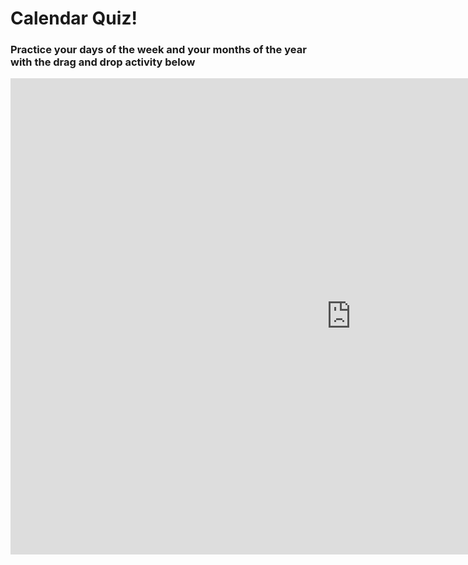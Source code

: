 <h1>Calendar Quiz!</h1>
<h3>Practice your days of the week and your months of the year with the drag and drop activity below</h3>
<iframe src="https://h5p.org/h5p/embed/689511" width="1090" height="762" frameborder="0" allowfullscreen="allowfullscreen"></iframe><script src="https://h5p.org/sites/all/modules/h5p/library/js/h5p-resizer.js" charset="UTF-8"></script>
